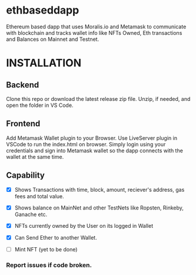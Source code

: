 # ethbaseddapp
Ethereum based dapp that uses Moralis.io and Metamask to communicate with blockchain and tracks wallet info like NFTs Owned, Eth transactions and Balances on Mainnet and Testnet.


# INSTALLATION
## Backend

Clone this repo or download the latest release zip file.
Unzip, if needed, and open the folder in VS Code.
 
## Frontend
Add Metamask Wallet plugin to your Browser.
Use LiveServer plugin in VSCode to run the index.html on browser.
Simply login using your credentials and sign into Metamask wallet so the dapp connects with the wallet at the same time.

## Capability 
- [x] Shows Transactions with time, block, amount, reciever's address, gas fees and total value.
- [x] Shows balance on MainNet and other TestNets like Ropsten, Rinkeby, Ganache etc.
- [x] NFTs currently owned by the User on its logged in Wallet
- [x] Can Send Ether to another Wallet.
- [ ] Mint NFT (yet to be done)


### Report issues if code broken.
